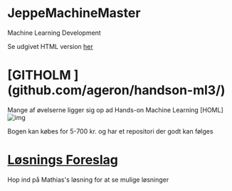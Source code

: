 # JeppeMachineMaster
Machine Learning Development



Se udgivet HTML version [her](https://mathiasschjoedt-bavngaard.github.io/JeppeMachineMaster)

# [GITHOLM ] (github.com/ageron/handson-ml3/)
Mange af øvelserne ligger sig op ad Hands-on Machine Learning [HOML] 
![img](https://res.cloudinary.com/practicaldev/image/fetch/s--n669V3Jg--/c_limit%2Cf_auto%2Cfl_progressive%2Cq_auto%2Cw_880/https://dev-to-uploads.s3.amazonaws.com/i/p6mjkfe2pqx2141ur9xi.jpg)

Bogen kan købes for 5-700 kr. 
og har et repositori der godt kan følges
# [Løsnings Foreslag ](https://mathiasschjoedt-bavngaard.github.io/MachineLearning2023/)

Hop ind på Mathias's løsning for at se mulige løsninger


